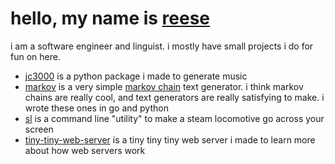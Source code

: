 # hello, my name is [reese](https://reesporte.github.io)

i am a software engineer and linguist. i mostly have small projects i do for fun on here.

* [jc3000](/jc3000) is a python package i made to generate music
* [markov](/markov) is a very simple [markov chain](https://en.wikipedia.org/wiki/Markov_chain) text generator. i think markov chains are really cool, and text generators are really satisfying to make. i wrote these ones in go and python
* [sl](/sl) is a command line "utility" to make a steam locomotive go across your screen
* [tiny-tiny-web-server](/tiny-tiny-web-server) is a tiny tiny tiny web server i made to learn more about how web servers work

